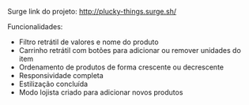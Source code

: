 Surge link do projeto: http://plucky-things.surge.sh/

Funcionalidades:
- Filtro retrátil de valores e nome do produto
- Carrinho retrátil com botões para adicionar ou remover unidades do item
- Ordenamento de produtos de forma crescente ou decrescente
- Responsividade completa
- Estilização concluída
- Modo lojista criado para adicionar novos produtos
